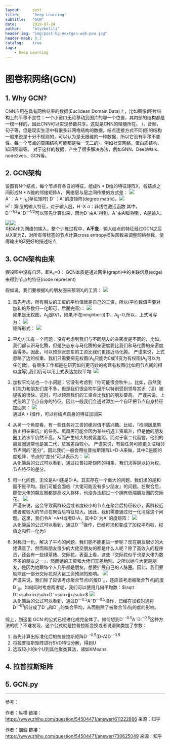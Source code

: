 ```yaml
---
layout:     post
title:      "Deep Learning"
subtitle:   "GCN"
date:       2019-07-24
author:     "btyzkelili"
header-img: "img/post-bg-nextgen-web-pwa.jpg"
header-mask: 0.3
catalog:    true
tags:
    - Deep Learning
---  
```

# 图卷积网络(GCN)

## 1. Why GCN?
CNN应用在具有网格结果的数据(Euclidean Domain Data)上，比如图像(图片结构上的平移不变性：一个小窗口无论移动到图片的哪一个位置，其内部的结构都是一模一样的，因此CNN可以实现参数共享。这就是CNN的精髓所在。
)，音频，句子等，但是现实生活中有很多非网格结构的数据，结点连接方式不同(图的结构一般来说是十分不规则的，可以认为是无限维的一种数据，所以它没有平移不变性。每一个节点的周围结构可能都是独一无二的)，例如社交网络、蛋白质结构、知识图谱等。
对于这样的数据，产生了很多解决办法，例如GNN、DeepWalk、node2vec、GCN等。

## 2. GCN架构
设图有N个结点，每个节点有各自的特征，组成N * D维的特征矩阵X，各结点之间形成N * N维的邻接矩阵A，
网络层与层之间传播的方式是：
![](/img/dl_gcn/1.png)  
A˜：A + I<sub>N</sub>(单位矩阵)
D˜：A˜的度矩阵(degree matrix)，![](/img/dl_gcn/2.png)  
H<sup>l</sup>：第l层的输入特征，对于输入层，H=X
σ：非线性激活函数
其中，D˜<sup>-1/2</sup>A˜D˜<sup>-1/2</sup>可以预先计算出来，因为D˜由A˜得到，A˜由A和I得到，A是输入。

![](/img/dl_gcn/3.png)![](/img/dl_gcn/3.png)  
X和A作为网络的输入，整个训练过程中，**A不变**，输入结点的特征经过GCN之后从X变为Z，对所有带标签的节点计算cross entropy损失函数来调整网络参数，使得输出的Z更好的描述结点

## 3. GCN架构由来
假设图中没有自环，即A<sub>ii</sub>=0：
GCN本质是通过网络(graph)中的关联信息(edge)来得到节点的特征(node represent)

假如说，我们要根据X<sub>i</sub>的朋友圈来预测X<sub>i</sub>的工资：
![](/img/dl_gcn/6.png)  

1. 首先考虑，所有朋友的工资的平均值就是自己的工资，所以(平均数值需要对加和的系数归一化即可，后面完善)：
![](/img/dl_gcn/5.png)  
如果是无权图，A<sub>ij</sub>是0/1，如果j不在neighbor(i)中，A<sub>ij</sub>=0,所以，上式可写为：
![](/img/dl_gcn/7.png)  
矩阵形式：
![](/img/dl_gcn/8.png)  

2. 平均方法有一个问题：没有考虑到我们与不同朋友的亲密度是不同的，比如，我们都认识马化腾，但是张志东与马化腾的亲密度要比我们和马化腾的亲密度高得多。因此，可以预测张志东的工资比我们更接近马化腾。
严谨来说，上式忽略了边的权重。我们只需要把无权图(A<sub>ij</sub>只能为0或1)变为有权图(A<sub>ij</sub>可以为任何数)。有很多工作都是在研究如何更巧妙的构建有权图(比如用节点间的相似度等),我们仍可以用上式表达加权平均:
![](/img/dl_gcn/8.png)  

3. 加权平均法也一个小问题：它没有考虑到『你可能很会吹牛』。比如，虽然我们能力和朋友们差不多，但是我们很会吹牛逼所以特别受到领导赏识（误）被提拔的很快。这时，可以预测我们的工资会比我们的朋友要高。
严谨来说，上式忽略了节点自身的特征。因此一般我们会通过添加一个自环把节点自身特征加回来：
![](/img/dl_gcn/9.png)  
通过A + I操作，可以将结点自身的特征加回来

4. 从另一个角度看，有一些任务对工资的绝对值不感兴趣。比如，『检测凤凰男防止相亲采坑』的任务。凤凰男可能会因为某些机遇工资飙升，但是他的朋友圈工资水平仍然不高，从而产生较大的贫富差距。而对于富二代而言，他们的朋友圈通常也是富二代，贫富差距较小。
严谨来说，有些任务可能更关注相邻节点间的“差分”。因此我们一般会用拉普拉斯矩阵L=D-A来做，其中D是图的度矩阵，节点的“差分”可以表示为：
![](/img/dl_gcn/10.png)  
从化简后的公式可以看到，通过拉普拉斯矩阵的相乘，我们求得是以边为权、节点特征的差分。

5. 归一化问题，无论是A+I还是D-A，其实存在一个重大的问题，我们求的是和而不是平均。我们可能会面临『大佬可能没有多少朋友』的问题。在聚合后，即使大佬的朋友圈都是高收入群体，也没办法超过一个拥有低端朋友圈的交际花。
![](/img/dl_gcn/11.png)  
严谨来说，这会导致离群较远或者度较小的节点在聚合后特征较小，离群较近或者度较大的节点在聚合后特征较大。因此，我们需要通过归一化消除这个问题。这里，我们令A˜=A+I或者D-A，其中D˜为A˜的度矩阵：
![](/img/dl_gcn/12.png)  
从化简后的公式可以看到，通过D˜<sup>-1</sup>操作，已经将求和变成了加权平均啦，权值之和归一化为1

6. 对称归一化，解决了平均的问题，我们能不能更进一步呢？现在朋友很少的大佬满意了。然而和朋友很少的大佬交朋友的都是什么人呢？除了高收入的程序员，还会有一些绿茶婊、交际花。表面上看，这些『交际花似乎也是大佬为数不多的朋友之一』，然而她的工资和大佬们天差地别。之所以她与大佬是朋友，是因为她跟每个人几乎都是朋友，想要扩展自己的人脉圈。因此，我们要剔除这一部分交际花对大佬工资预测的影响。
![](/img/dl_gcn/13.png)  
严谨来说，我们除了应该考虑聚合节点i的度D˜<sub>ii</sub>，还应该考虑被聚合节点j的度D˜<sub>jj</sub>。如何同时考虑两者呢，我们可以使用几何平均数：$\sqrt D˜<sub>ii</sub>D˜<sub>jj</sub>$
![](/img/dl_gcn/14.png)  
从化简后的公式可以看到，通过D˜<sup>-0.5</sup>A˜D˜<sup>-0.5</sup>操作，已经在加权时通将D˜<sup>-01</sup>拆分成了D˜<sub>ii</sub>和D˜<sub>jj</sub>的集合平均，从而剔除了被聚合节点j的度的影响。

综上，到这里 GCN 的公式已经进化成完全体了。如何想到D˜<sup>-0.5</sup>A˜D˜<sup>-0.5</sup>这种方法的呢？不难发现，这个公式就是拉普拉斯变换或者说谱聚类加了参数：
1. 首先计算出标准化后的拉普拉斯矩阵D˜<sup>-0.5</sup>(D-A)D˜<sup>-0.5</sup>
2. 将拉普拉斯矩阵进行SVD特征分解，得到U
3. 选取较小的k个U到其他聚类算法，诸如KMeans

## 4. 拉普拉斯矩阵
## 5. GCN.py

---
参考：

作者：纵横
链接：https://www.zhihu.com/question/54504471/answer/611222866
来源：知乎

作者：蝈蝈
链接：https://www.zhihu.com/question/54504471/answer/730625049
来源：知乎





